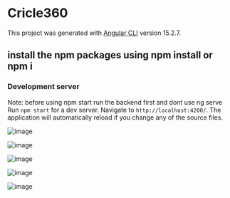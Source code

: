 # Cricle360

This project was generated with [Angular CLI](https://github.com/angular/angular-cli) version 15.2.7.
## install the npm packages using npm install or npm i
### Development server
Note: before using npm start run the backend first and dont use ng serve
Run `npm start` for a dev server. Navigate to `http://localhost:4200/`. The application will automatically reload if you change any of the source files.

![image](https://github.com/Kaditya98829/AngularCrud/assets/26257865/016ed45b-776a-4da2-8236-88c31cac0b95)


![image](https://github.com/Kaditya98829/AngularCrud/assets/26257865/58ad0986-bf07-4b2b-84e5-40b0d32e6e13)



![image](https://github.com/Kaditya98829/AngularCrud/assets/26257865/4271564c-fb46-4669-bb0a-ed8620fc788e)


![image](https://github.com/Kaditya98829/AngularCrud/assets/26257865/cbb9c8fb-3172-4683-9c8b-bad753bd4dd8)

![image](https://github.com/Kaditya98829/AngularCrud/assets/26257865/59bc898f-7883-4f7d-bd97-7d5bd6cbf819)

